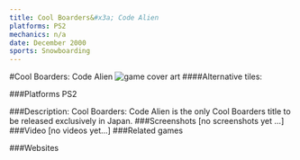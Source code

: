 ```yaml
---
title: Cool Boarders&#x3a; Code Alien
platforms: PS2
mechanics: n/a
date: December 2000
sports: Snowboarding
---
```

#Cool Boarders: Code Alien
![game cover art](//images.igdb.com/igdb/image/upload/t_cover_big/txpoxyawugy24hg7xsj9.jpg "Logo Title Text 1")
####Alternative tiles:

###Platforms
PS2

###Description:
Cool Boarders: Code Alien is the only Cool Boarders title to be released exclusively in Japan.
###Screenshots
[no screenshots yet ...]
###Video
[no videos yet...]
###Related games

###Websites

